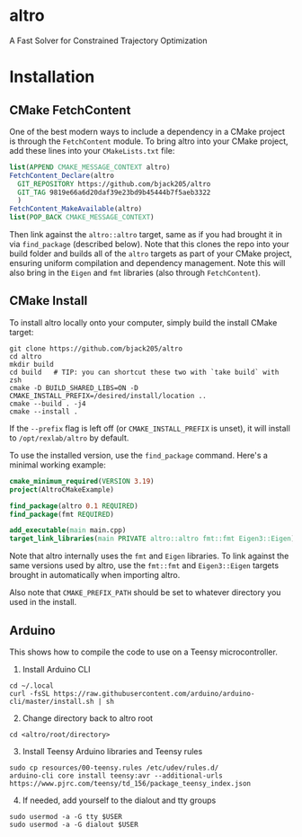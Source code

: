 # altro
A Fast Solver for Constrained Trajectory Optimization

# Installation

## CMake FetchContent
One of the best modern ways to include a dependency in a CMake project is through the
`FetchContent` module. To bring altro into your CMake project, add these lines into 
your `CMakeLists.txt` file:
```cmake
list(APPEND CMAKE_MESSAGE_CONTEXT altro)
FetchContent_Declare(altro
  GIT_REPOSITORY https://github.com/bjack205/altro
  GIT_TAG 9819e66a6d20daf39e23bd9b45444b7f5aeb3322 
  )
FetchContent_MakeAvailable(altro)
list(POP_BACK CMAKE_MESSAGE_CONTEXT)
```
Then link against the `altro::altro` target, same as if you had brought it in via
`find_package` (described below). Note that this clones the repo into your build 
folder and builds all of the `altro` targets as part of your CMake project, ensuring
uniform compilation and dependency management. Note this will also bring in the 
`Eigen` and `fmt` libraries (also through `FetchContent`).


## CMake Install
To install altro locally onto your computer, simply build the install CMake target:
```shell
git clone https://github.com/bjack205/altro
cd altro
mkdir build
cd build   # TIP: you can shortcut these two with `take build` with zsh
cmake -D BUILD_SHARED_LIBS=ON -D CMAKE_INSTALL_PREFIX=/desired/install/location ..
cmake --build . -j4
cmake --install .
```
If the `--prefix` flag is left off (or `CMAKE_INSTALL_PREFIX` is unset), it will install to 
`/opt/rexlab/altro` by default.

To use the installed version, use the `find_package` command. Here's a 
minimal working example:
```cmake
cmake_minimum_required(VERSION 3.19)
project(AltroCMakeExample)

find_package(altro 0.1 REQUIRED)
find_package(fmt REQUIRED)

add_executable(main main.cpp)
target_link_libraries(main PRIVATE altro::altro fmt::fmt Eigen3::Eigen)
```

Note that altro internally uses the `fmt` and `Eigen` libraries. To link against the same
versions used by altro, use the `fmt::fmt` and `Eigen3::Eigen` targets brought in 
automatically when importing altro.

Also note that `CMAKE_PREFIX_PATH` should be set to whatever directory you used in the install.

## Arduino
This shows how to compile the code to use on a Teensy microcontroller.

1. Install Arduino CLI
```shell
cd ~/.local
curl -fsSL https://raw.githubusercontent.com/arduino/arduino-cli/master/install.sh | sh
```
2. Change directory back to altro root
```shell
cd <altro/root/directory>
```
3. Install Teensy Arduino libraries and Teensy rules
```shell
sudo cp resources/00-teensy.rules /etc/udev/rules.d/
arduino-cli core install teensy:avr --additional-urls https://www.pjrc.com/teensy/td_156/package_teensy_index.json
```
4.  If needed, add yourself to the dialout and tty groups
```shell
sudo usermod -a -G tty $USER 
sudo usermod -a -G dialout $USER 
```

